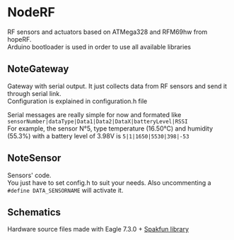 # NodeRF

RF sensors and actuators based on ATMega328 and RFM69hw from hopeRF.  
Arduino bootloader is used in order to use all available libraries

## NoteGateway
Gateway with serial output. It just collects data from RF sensors and send it through serial link.  
Configuration is explained in configuration.h file

Serial messages are really simple for now and formated like `sensorNumber|dataType|Data1|Data2|DataX|batteryLevel|RSSI`  
For example, the sensor N°5, type temperature (16.50°C) and humidity (55.3%) with a battery level of 3.98V is `5|1|1650|5530|398|-53`

## NoteSensor
Sensors' code.  
You just have to set config.h to suit your needs. Also uncommenting a `#define DATA_SENSORNAME` will activate it.

## Schematics
Hardware source files made with Eagle 7.3.0 + [Spakfun library](https://github.com/sparkfun/SparkFun-Eagle-Libraries)

